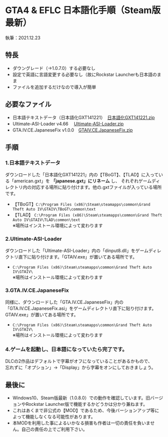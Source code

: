 # GTA4 & EFLC 日本語化手順（Steam版最新）
執筆：2021.12.23


## 特長
- ダウングレード（→1.0.7.0）する必要なし
- 設定で英語に言語変更する必要なし（故にRockstar Launcherも日本語のまま
- ファイルを追加するだけなので導入が簡単

## 必要なファイル
- 日本語テキストデータ（日本語化GXT141221）　[日本語化GXT141221.zip](https://ux.getuploader.com/GTA4J/download/169)
- Ultimate-ASI-Loader  v4.66 　[Ultimate-ASI-Loader.zip](https://github.com/ThirteenAG/Ultimate-ASI-Loader/releases)
- GTA.IV.CE.JapaneseFix v1.0.0　[GTAIV.CE.JapaneseFix.zip](https://github.com/prjct-samwest/GTA.IV.CE.JapaneseFix/releases)

## 手順
### 1.日本語テキストデータ
ダウンロードした「日本語化GXT141221」内の【TBoGT】、【TLAD】に入っている「american.gxt」を **「japanese.gxt」にリネーム** し、
それぞれゲームディレクトリ内の対応する場所に貼り付けます。他の.gxtファイルが入っている場所です。
 
- 【TBoGT】```C:\Program Files (x86)\Steam\steamapps\common\Grand Theft Auto IV\GTAIV\TBoGT\common\text```
- 【TLAD】 ```C:\Program Files (x86)\Steam\steamapps\common\Grand Theft Auto IV\GTAIV\TLAD\common\text```   
  ※場所はインストール環境によって変わります

  
### 2.Ultimate-ASI-Loader
ダウンロードした「Ultimate-ASI-Loader」内の「dinput8.dll」をゲームディレクトリ直下に貼り付けます。「GTAIV.exe」が置いてある場所です。
- ```C:\Program Files (x86)\Steam\steamapps\common\Grand Theft Auto IV\GTAIV\```  
  ※場所はインストール環境によって変わります
  
    
### 3.GTA.IV.CE.JapaneseFix
同様に、ダウンロードした「GTA.IV.CE.JapaneseFix」内の「GTA.IV.CE.JapaneseFix.asi」をゲームディレクトリ直下に貼り付けます。GTAIV.exe」が置いてある場所です。
- ```C:\Program Files (x86)\Steam\steamapps\common\Grand Theft Auto IV\GTAIV\```  
  ※場所はインストール環境によって変わります
  
    
### 4.ゲームを起動し、日本語になっていたら完了です。
DLCの2作品はデフォルトで字幕がオフになっていることがあるかもので、  
忘れずに「オプション」→「Display」から字幕をオンにしておきましょう。

## 最後に
- Windows10、Steam版最新（1.0.8.0）での動作を確認しています。旧バージョンやRockstar Launcher版で機能するかどうかは分かり兼ねます。
- これはあくまで非公式の【MOD】であるため、今後バーションアップ等によって機能しなくなる可能性があります。
- 本MODを利用した事によるいかなる損害も作者は一切の責任を負いません。自己の責任の上でご利用下さい。


